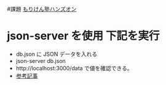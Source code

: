 #課題
[もりけん塾ハンズオン](https://github.com/sae-github/handsonFrontend/blob/master/work/markup/1.md#17)

# json-server を使用 下記を実行

-   db.json に JSON データを入れる
-   json-server db.json
-   http://localhost:3000/data で値を確認できる。
-   [参考記事](https://qiita.com/futoase/items/2859a60c8b240da70572)
